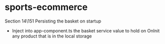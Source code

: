# sports-ecommerce

Section 14\151 Persisting the basket on startup
- Inject into app-component.ts the basket service value to hold on OnInit
any product that is in the local storage






 













